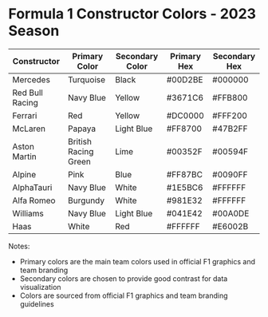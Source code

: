 # Formula 1 Constructor Colors - 2023 Season

<table id="f1_colors_2023" name="F1_Colors_2023">
<thead>
<tr>
<th>Constructor</th>
<th>Primary Color</th>
<th>Secondary Color</th>
<th>Primary Hex</th>
<th>Secondary Hex</th>
</tr>
</thead>
<tbody>
<tr>
<td>Mercedes</td>
<td>Turquoise</td>
<td>Black</td>
<td>#00D2BE</td>
<td>#000000</td>
</tr>
<tr>
<td>Red Bull Racing</td>
<td>Navy Blue</td>
<td>Yellow</td>
<td>#3671C6</td>
<td>#FFB800</td>
</tr>
<tr>
<td>Ferrari</td>
<td>Red</td>
<td>Yellow</td>
<td>#DC0000</td>
<td>#FFF200</td>
</tr>
<tr>
<td>McLaren</td>
<td>Papaya</td>
<td>Light Blue</td>
<td>#FF8700</td>
<td>#47B2FF</td>
</tr>
<tr>
<td>Aston Martin</td>
<td>British Racing Green</td>
<td>Lime</td>
<td>#00352F</td>
<td>#00594F</td>
</tr>
<tr>
<td>Alpine</td>
<td>Pink</td>
<td>Blue</td>
<td>#FF87BC</td>
<td>#0090FF</td>
</tr>
<tr>
<td>AlphaTauri</td>
<td>Navy Blue</td>
<td>White</td>
<td>#1E5BC6</td>
<td>#FFFFFF</td>
</tr>
<tr>
<td>Alfa Romeo</td>
<td>Burgundy</td>
<td>White</td>
<td>#981E32</td>
<td>#FFFFFF</td>
</tr>
<tr>
<td>Williams</td>
<td>Navy Blue</td>
<td>Light Blue</td>
<td>#041E42</td>
<td>#00A0DE</td>
</tr>
<tr>
<td>Haas</td>
<td>White</td>
<td>Red</td>
<td>#FFFFFF</td>
<td>#E6002B</td>
</tr>
</tbody>
</table>

Notes:
- Primary colors are the main team colors used in official F1 graphics and team branding
- Secondary colors are chosen to provide good contrast for data visualization
- Colors are sourced from official F1 graphics and team branding guidelines